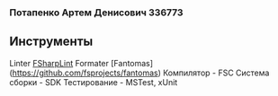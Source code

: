 ### Потапенко Артем Денисович 336773
## Инструменты <br>
Linter [FSharpLint](https://github.com/fsprojects/FSharpLint)
Formater [Fantomas] (https://github.com/fsprojects/fantomas)
Компилятор - FSC
Система сборки - SDK
Тестирование - MSTest, xUnit
